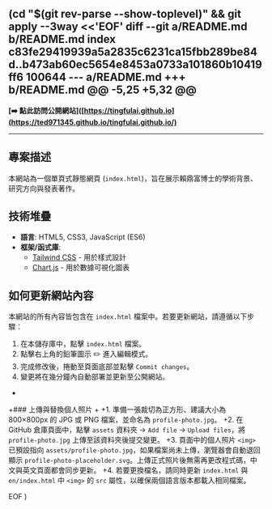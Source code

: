  (cd "$(git rev-parse --show-toplevel)" && git apply --3way <<'EOF' 
diff --git a/README.md b/README.md
index c83fe29419939a5a2835c6231ca15fbb289be84d..b473ab60ec5654e8453a0733a101860b10419ff6 100644
--- a/README.md
+++ b/README.md
@@ -5,25 +5,32 @@
 ---
 
 **[➡️ 點此訪問公開網站]([https://tingfulai.github.io](https://ted971345.github.io/tingfulai.github.io/)**
 
 ---
 
 ## 專案描述
 
 本網站為一個單頁式靜態網頁 (`index.html`)，旨在展示賴鼎富博士的學術背景、研究方向與發表著作。
 
 ## 技術堆疊
 
 * **語言**: HTML5, CSS3, JavaScript (ES6)
 * **框架/函式庫**:
     * [Tailwind CSS](https://tailwindcss.com/) - 用於樣式設計
     * [Chart.js](https://www.chartjs.org/) - 用於數據可視化圖表
 
 ## 如何更新網站內容
 
 本網站的所有內容皆包含在 `index.html` 檔案中。若要更新網站，請遵循以下步驟：
 
 1.  在本儲存庫中，點擊 `index.html` 檔案。
 2.  點擊右上角的鉛筆圖示 ✏️ 進入編輯模式。
 3.  完成修改後，捲動至頁面底部並點擊 `Commit changes`。
 4.  變更將在幾分鐘內自動部署並更新至公開網站。
+
+### 上傳與替換個人照片
+
+1. 準備一張裁切為正方形、建議大小為 800×800px 的 JPG 或 PNG 檔案，並命名為 `profile-photo.jpg`。
+2. 在 GitHub 倉庫頁面中，點擊 `assets` 資料夾 → `Add file` → `Upload files`，將 `profile-photo.jpg` 上傳至該資料夾後提交變更。
+3. 頁面中的個人照片 `<img>` 已預設指向 `assets/profile-photo.jpg`，如果檔案尚未上傳，瀏覽器會自動退回顯示 `profile-photo-placeholder.svg`。上傳正式照片後無需再更改程式碼，中文與英文頁面都會同步更新。
+4. 若要更換檔名，請同時更新 `index.html` 與 `en/index.html` 中 `<img>` 的 `src` 屬性，以確保兩個語言版本都載入相同檔案。
 
EOF
)
